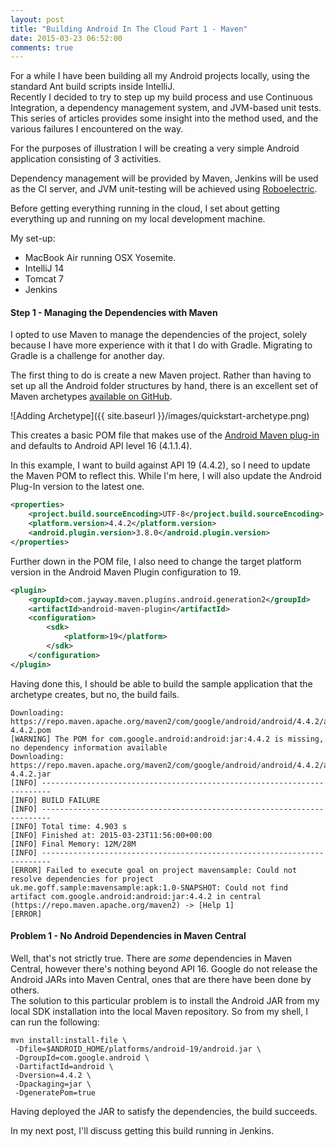 ```yaml
---
layout: post
title: "Building Android In The Cloud Part 1 - Maven"
date: 2015-03-23 06:52:00
comments: true
---
```


For a while I have been building all my Android projects locally, using the standard Ant build scripts inside IntelliJ.  
Recently I decided to try to step up my build process and use Continuous Integration, a dependency management system, and JVM-based unit tests.
This series of articles provides some insight into the method used, and the various failures I encountered on the way.

For the purposes of illustration I will be creating a very simple Android application consisting of 3 activities.

Dependency management will be provided by Maven, Jenkins will be used as the CI server, and JVM unit-testing will be achieved using [Roboelectric](http://robolectric.org).

Before getting everything running in the cloud, I set about getting everything up and running on my local development machine.

My set-up:  
* MacBook Air running OSX Yosemite.  
* IntelliJ 14  
* Tomcat 7  
* Jenkins


#### Step 1 - Managing the Dependencies with Maven
I opted to use Maven to manage the dependencies of the project, solely because I have more experience with it that I do with Gradle.  Migrating to Gradle is a challenge for another day.

The first thing to do is create a new Maven project.  Rather than having to set up all the Android folder structures by hand, there is an excellent set of Maven archetypes [available on GitHub](https://github.com/akquinet/android-archetypes).

![Adding Archetype]({{ site.baseurl }}/images/quickstart-archetype.png)

This creates a basic POM file that makes use of the [Android Maven plug-in](http://simpligility.github.io/android-maven-plugin/) and defaults to Android API level 16 (4.1.1.4).

In this example, I want to build against API 19 (4.4.2), so I need to update the Maven POM to reflect this.  While I'm here, I will also update the Android Plug-In version to the latest one.  

```xml
<properties>
	<project.build.sourceEncoding>UTF-8</project.build.sourceEncoding>
	<platform.version>4.4.2</platform.version>
	<android.plugin.version>3.8.0</android.plugin.version>
</properties>
```
Further down in the POM file, I also need to change the target platform version in the Android Maven Plugin configuration to 19.

```xml
<plugin>
	<groupId>com.jayway.maven.plugins.android.generation2</groupId>
	<artifactId>android-maven-plugin</artifactId>
	<configuration>
   		<sdk>
			<platform>19</platform>
		</sdk>
	</configuration>
</plugin>
```
Having done this, I should be able to build the sample application that the archetype creates, but no, the build fails.

```
Downloading: https://repo.maven.apache.org/maven2/com/google/android/android/4.4.2/android-4.4.2.pom
[WARNING] The POM for com.google.android:android:jar:4.4.2 is missing, no dependency information available
Downloading: https://repo.maven.apache.org/maven2/com/google/android/android/4.4.2/android-4.4.2.jar
[INFO] ------------------------------------------------------------------------
[INFO] BUILD FAILURE
[INFO] ------------------------------------------------------------------------
[INFO] Total time: 4.903 s
[INFO] Finished at: 2015-03-23T11:56:00+00:00
[INFO] Final Memory: 12M/28M
[INFO] ------------------------------------------------------------------------
[ERROR] Failed to execute goal on project mavensample: Could not resolve dependencies for project uk.me.goff.sample:mavensample:apk:1.0-SNAPSHOT: Could not find artifact com.google.android:android:jar:4.4.2 in central (https://repo.maven.apache.org/maven2) -> [Help 1]
[ERROR] 
```

#### Problem 1 - No Android Dependencies in Maven Central
Well, that's not strictly true.  There are *some* dependencies in Maven Central, however there's nothing beyond API 16.  Google do not release the Android JARs into Maven Central, ones that are there have been done by others.  
The solution to this particular problem is to install the Android JAR from my local SDK installation into the local Maven repository. So from my shell, I can run the following:

```
mvn install:install-file \
 -Dfile=$ANDROID_HOME/platforms/android-19/android.jar \
 -DgroupId=com.google.android \
 -DartifactId=android \
 -Dversion=4.4.2 \
 -Dpackaging=jar \
 -DgeneratePom=true
``` 
Having deployed the JAR to satisfy the dependencies, the build succeeds.

In my next post, I'll discuss getting this build running in Jenkins.

